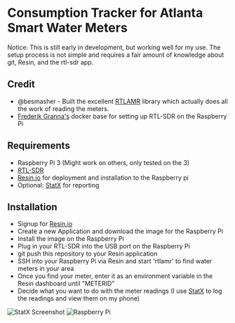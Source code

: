 # Consumption Tracker for Atlanta Smart Water Meters

Notice: This is still early in development, but working well for my use. The setup
process is not simple and requires a fair amount of knowledge about git, Resin, and the
rtl-sdr app.

## Credit

- @besmasher - Built the excellent [RTLAMR](https://github.com/bemasher/rtlamr) library which actually does all the work of reading the meters.
- [Frederik Granna's](https://bitbucket.org/fgranna/) docker base for setting up RTL-SDR on the Raspberry Pi

## Requirements

- Raspberry Pi 3 (Might work on others, only tested on the 3)
- [RTL-SDR](https://www.amazon.com/NooElec-NESDR-Mini-Compatible-Packages/dp/B009U7WZCA)
- [Resin.io](https://resin.io) for deployment and installation to the Raspberry pi
- Optional: [StatX](https://statx.io) for reporting

## Installation

- Signup for [Resin.io](https://resin.io)
- Create a new Application and download the image for the Raspberry Pi
- Install the image on the Raspberry Pi
- Plug in your RTL-SDR into the USB port on the Raspberry Pi
- git push this repository to your Resin application
- SSH into your Raspberry Pi via Resin and start 'rtlamr' to find water meters in your area
- Once you find your meter, enter it as an environment variable in the Resin dashboard until "METERID"
- Decide what you want to do with the meter readings (I use [StatX](https://statx.io) to log the readings and view them on my phone)

![StatX Screenshot](https://cloud.githubusercontent.com/assets/2868/21464781/64598b18-c956-11e6-9ca6-ded68918c0e3.PNG) ![Raspberry Pi](https://cloud.githubusercontent.com/assets/2868/21464771/3d1bfe82-c956-11e6-841a-fa64bf3d0acf.JPG)
